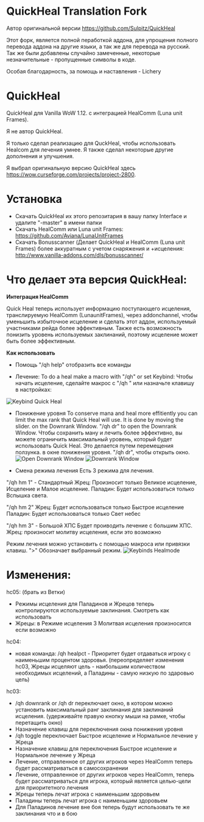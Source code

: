 # QuickHeal  Translation Fork
Автор оригинальной версии https://github.com/Sulpitz/QuickHeal

Этот форк, является полной пеработкой аддона, для упрощения полного перевода аддона на другие языки, а так же для перевода на русский.
Так же были добавлены случайно замеченные, некоторые незначительные - пропущенные символы в коде.

Особая благодарность, за помощь и наставления - Lichery

# QuickHeal
QuickHeal для Vanilla WoW 1.12. с интеграцией HealComm (Luna unit Frames).

Я не автор QuickHeal.

Я только сделал реализацию для QuckHeal, чтобы использовать Healcom для лечения умнее.
Я также сделал некоторые другие дополнения и улучшения.

Я выбрал оригинальную версию QuickHeal здесь https://wow.curseforge.com/projects/project-2800.

# Установка
- Скачать QuickHeal их этого репозитария в вашу папку Interface и удалите "-master" в имени папки
- Скачать HealComm или Luna unit Frames: https://github.com/Aviana/LunaUnitFrames
- Скачать Bonusscanner (Делает QuickHeal и HealComm (Luna unit Frames) более аккуратным с учетом снаряжения и +исцеления: http://www.vanilla-addons.com/dls/bonusscanner/

# Что делает эта версия QuickHeal:

**Интеграция HealComm**

Quick Heal теперь использует информацию поступающего исцеления, транслируемую HealComm (LunaunitFrames), через addonchannel, чтобы уменьшить избыточное исцеление и сделать этот аддон, используемый участниками рейда более эффективным.
Также есть возможность понизить уровень используемых заклинаний, поэтому исцеление может быть более эффективным.

**Как использовать**
- Помощь
"/qh help" отобразить все команды

- Лечение:
To do a heal make a macro with "/qh" or set Keybind:
Чтобы начать исцеление, сделайте макрос с "/qh " или назначьте клавишу в настройках:

![Keybind Quick Heal](https://empty.link)

- Понижение уровня
To conserve mana and heal more effitiently you can limit the max rank that Quick Heal will use. It is done by moving the slider. on the Downrank Window. "/qh dr" to open the Downrank Window.
Чтобы сохранить ману и лечить более эффективно, вы можете ограничить максимальный уровень, который будет использовать Quick Heal. Это делается путем перемещения ползунка. в окне понижения уровня. "/qh dr", чтобы открыть окно.
![Open Downrank Window](https://empty.link)
![Downrank Window](https://empty.link)

- Смена режима лечения
Есть 3 режима для лечения.

"/qh hm 1" - Стандартный
Жрец: Произносит только Великое исцеление, Исцеление и Малое исцеление.
Паладин: Будет использоваться только Вспышка света.

"/qh hm 2" 
Жрец: Будет использоваться только Быстрое исцеление
Паладин: Будет использоваться только Свет небес
 
"/qh hm 3" - Большой ХПС
Будет проиводить лечение с большим ХПС.
Жрец: произносит молитву исцеления, если это возможно

Режим лечения можно установить с помощью макроса или привязки клавиш. ">" Обозначает выбранный режим.
![Keybinds Healmode](https://empty.link)

# Изменения:

hc05: (брать из Ветки)
- Режимы исцеления для Паладинов и Жрецов теперь контролируются используемые заклинания. Смотреть как использовать
- Жрецы: в Режиме исцеления 3 Молитвая исцеления произносится если возможно

hc04:
- новая команда: /qh healpct - Приоритет будет отдаваться игроку с наименьшим процентом здоровья. (переопределяет изменения hc03, Жрецы исцеляют цель - наибольшим количеством необходимых исцелений, а Паладины - самую низкую по здаровью цель)

hc03:
- /qh downrank or /qh dr переключает окно, в котором можно установить максимальный ранг заклинания для заклинаний исцеления. (удерживайте правую кнопку мыши на рамке, чтобы перетащить окно)
- Назначение клавиш для переключения окна понижения уровня
- /qh toggle переключает Быстрое исцеление и Нормальное лечение у Жреца
- Назначение клавиш для переключения Быстрое исцеление и Нормальное лечение у Жреца
- Лечение, отправленное от других игроков через HealComm теперь будет рассматриваться в самосохранении 
- Лечение, отправленное от других игроков через HealComm, теперь будет рассматриваться для игрока, который является целью-цели для приоритетного лечения
- Жрецы теперь лечат игрока с наименьшим здоровьем
- Паладины теперь лечат игрока с наименьшим здоровьем
- Для Паладинов лечение вне боя теперь будут использовать те же заклинания что и в бою
